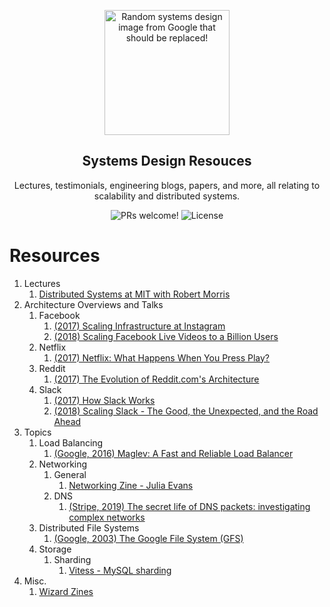 <p align="center">
  <img src="https://miro.medium.com/max/2000/1*UXYdhUocJfSHSdV3vRn8OQ.png" alt="Random systems design image from Google that should be replaced!" width="200">
</p>

<h2 align="center">
  Systems Design Resouces
</h2>

<p align="center">
  Lectures, testimonials, engineering blogs, papers, and more, all relating to scalability and distributed systems.
</p>

<p align="center">
  <img src="https://img.shields.io/badge/PRs-Welcome!-yellowgreen" alt="PRs welcome!" />

  <img alt="License" src="https://img.shields.io/badge/license-MIT-yellowgreen">
</p>

# Resources
1. Lectures
    1. [Distributed Systems at MIT with Robert Morris](https://www.youtube.com/watch?v=cQP8WApzIQQ&list=PLrw6a1wE39_tb2fErI4-WkMbsvGQk9_UB)
2. Architecture Overviews and Talks
    1. Facebook 
        1. [(2017) Scaling Infrastructure at Instagram](https://www.youtube.com/watch?v=hnpzNAPiC0E&t=2182s)
        2. [(2018) Scaling Facebook Live Videos to a Billion Users](https://www.youtube.com/watch?v=IO4teCbHvZw&t=963s)
    2. Netflix 
        1. [(2017) Netflix: What Happens When You Press Play?](http://highscalability.com/blog/2017/12/11/netflix-what-happens-when-you-press-play.html)
    3. Reddit
        1. [(2017) The Evolution of Reddit.com's Architecture](https://www.youtube.com/watch?v=nUcO7n4hek4)  
    4. Slack
        1. [(2017) How Slack Works](https://www.youtube.com/watch?v=WE9c9AZe-DY)
        2. [(2018) Scaling Slack - The Good, the Unexpected, and the Road Ahead](https://www.youtube.com/watch?v=_M-oHxknfnI)  
3. Topics
    1. Load Balancing
        1. [(Google, 2016) Maglev: A Fast and Reliable Load Balancer](https://research.google/pubs/pub44824/)
    2. Networking
        1. General
            1. [Networking Zine - Julia Evans](https://jvns.ca/networking-zine.pdf)
        2. DNS
            1. [(Stripe, 2019) The secret life of DNS packets: investigating complex networks](https://stripe.com/blog/secret-life-of-dns)
    3. Distributed File Systems
        1. [(Google, 2003) The Google File System (GFS)](https://static.googleusercontent.com/media/research.google.com/en//archive/gfs-sosp2003.pdf)
    4. Storage
        1. Sharding
            1. [Vitess - MySQL sharding](https://vitess.io/)   
4. Misc.
    1. [Wizard Zines](https://wizardzines.com/)   
